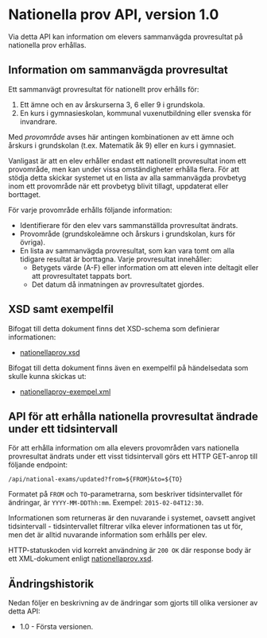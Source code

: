 Nationella prov API, version 1.0
================================
Via detta API kan information om elevers sammanvägda provresultat på nationella prov erhållas.

Information om sammanvägda provresultat
--------------------------------------
Ett sammanvägt provresultat för nationellt prov erhålls för:

1. Ett ämne och en av årskurserna 3, 6 eller 9 i grundskola.
2. En kurs i gymnasieskolan, kommunal vuxenutbildning eller svenska för invandrare.

Med _provområde_ avses här antingen kombinationen av ett ämne och årskurs i grundskolan (t.ex. Matematik åk 9) eller en kurs i gymnasiet.

Vanligast är att en elev erhåller endast ett nationellt provresultat inom ett provområde, men kan under vissa omständigheter erhålla flera. För att stödja detta skickar systemet ut en lista av alla sammanvägda provbetyg inom ett provområde när ett provbetyg blivit tillagt, uppdaterat eller borttaget.

För varje provområde erhålls följande information:

- Identifierare för den elev vars sammanställda provresultat ändrats.
- Provområde (grundskoleämne och årskurs i grundskolan, kurs för övriga).
- En lista av sammanvägda provresultat, som kan vara tomt om alla tidigare resultat är borttagna. Varje provresultat innehåller:
	- Betygets värde (A-F) eller information om att eleven inte deltagit eller att provresultatet tappats bort.
	- Det datum då inmatningen av provresultatet gjordes.

XSD samt exempelfil
-------------------
Bifogat till detta dokument finns det XSD-schema som definierar informationen:
- [nationellaprov.xsd](nationellaprov.xsd)

Bifogat till detta dokument finns även en exempelfil på händelsedata som skulle kunna skickas ut:
- [nationellaprov-exempel.xml](nationellaprov-exempel.xml)

API för att erhålla nationella provresultat ändrade under ett tidsintervall
---------------------------------------------------------------------------
För att erhålla information om alla elevers provområden vars nationella provresultat ändrats under ett visst tidsintervall görs ett HTTP GET-anrop till följande endpoint:

    /api/national-exams/updated?from=${FROM}&to=${TO}

Formatet på `FROM` och `TO`-parametrarna, som beskriver tidsintervallet för ändringar, är `YYYY-MM-DDThh:mm`. Exempel: `2015-02-04T12:30`.

Informationen som returneras är den nuvarande i systemet, oavsett angivet tidsintervall - tidsintervallet filtrerar vilka elever informationen tas ut för, men det är alltid nuvarande information som erhålls per elev.

HTTP-statuskoden vid korrekt användning är `200 OK` där response body är ett XML-dokument enligt [nationellaprov.xsd](nationellaprov.xsd).

Ändringshistorik
----------------
Nedan följer en beskrivning av de ändringar som gjorts till olika versioner av detta API:
- 1.0 - Första versionen.

